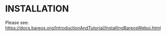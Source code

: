 
INSTALLATION
============

Please see: https://docs.bareos.org/IntroductionAndTutorial/InstallingBareosWebui.html
